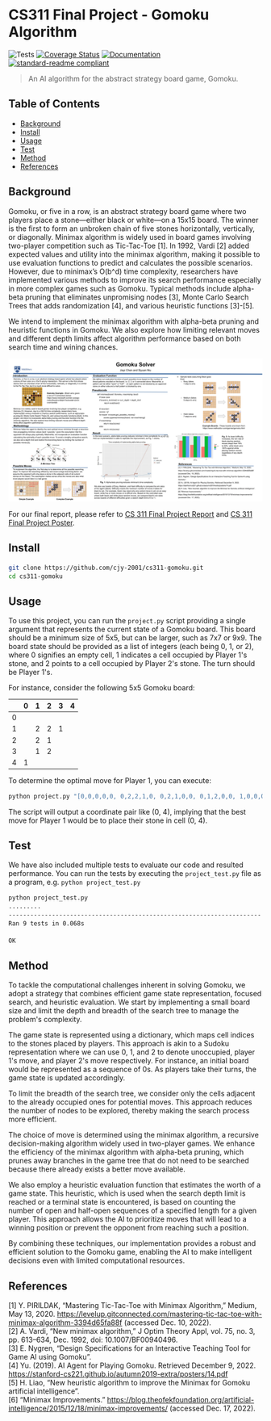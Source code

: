 # CS311 Final Project - Gomoku Algorithm

![Tests](https://img.shields.io/badge/Tests-Passing-green) 
[![Coverage Status](https://coveralls.io/repos/github/cjy-2001/cs311-gomoku/badge.svg?branch=main)](https://coveralls.io/github/cjy-2001/cs311-gomoku?branch=main) [![Documentation](https://img.shields.io/badge/docs-latest-brightgreen.svg?style=flat)](https://github.com/cjy-2001/cs311-gomoku/blob/main/CS%20311%20Final%20Project%20Report.pdf)
[![standard-readme compliant](https://img.shields.io/badge/readme%20style-standard-brightgreen.svg?style=flat-square)](https://github.com/RichardLitt/standard-readme)

> An AI algorithm for the abstract strategy board game, Gomoku.

## Table of Contents

- [Background](#background)
- [Install](#install)
- [Usage](#usage)
- [Test](#test)
- [Method](#method)
- [References](#references)

## Background

Gomoku, or five in a row, is an abstract strategy board game where two players place a stone—either black or white—on a 15x15 board. The winner is the first to form an unbroken chain of five stones horizontally, vertically, or diagonally. Minimax algorithm is widely used in board games involving two-player competition such as Tic-Tac-Toe [1]. In 1992, Vardi [2] added expected values and utility into the minimax algorithm, making it possible to use evaluation functions to predict and calculates the possible scenarios. However, due to minimax’s O(b^d) time complexity, researchers have implemented various methods to improve its search performance especially in more complex games such as Gomoku. Typical methods include alpha-beta pruning that eliminates unpromising nodes [3], Monte Carlo Search Trees that adds randomization [4], and various heuristic functions [3]-[5]. 

We intend to implement the minimax algorithm with alpha-beta pruning and heuristic functions in Gomoku. We also explore how limiting relevant moves and different depth limits affect algorithm performance based on both search time and wining chances. 

![CS 311 Final Project Poster](https://github.com/cjy-2001/cs311-gomoku/blob/main/CS%20311%20Final%20Project%20Poster%20(PNG).png)

For our final report, please refer to [CS 311 Final Project Report](https://github.com/cjy-2001/cs311-gomoku/blob/main/CS%20311%20Final%20Project%20Report.pdf) and [CS 311 Final Project Poster](https://github.com/cjy-2001/cs311-gomoku/blob/main/CS%20311%20Final%20Project%20Poster.pdf).

## Install

```bash
git clone https://github.com/cjy-2001/cs311-gomoku.git
cd cs311-gomoku
```

## Usage

To use this project, you can run the `project.py` script providing a single argument that represents the current state of a Gomoku board. This board should be a minimum size of 5x5, but can be larger, such as 7x7 or 9x9. The board state should be provided as a list of integers (each being 0, 1, or 2), where 0 signifies an empty cell, 1 indicates a cell occupied by Player 1's stone, and 2 points to a cell occupied by Player 2's stone. The turn should be Player 1's.

For instance, consider the following 5x5 Gomoku board:

|   | 0 | 1 | 2 | 3 | 4 |
|---|---|---|---|---|---|
| 0 |   |   |   |   |   |
| 1 |   | 2 | 2 | 1 |   |
| 2 |   | 2 | 1 |   |   |
| 3 |   | 1 | 2 |   |   |
| 4 | 1 |   |   |   |   |

To determine the optimal move for Player 1, you can execute:

```bash
python project.py "[0,0,0,0,0, 0,2,2,1,0, 0,2,1,0,0, 0,1,2,0,0, 1,0,0,0,0]" 5
```

The script will output a coordinate pair like (0, 4), implying that the best move for Player 1 would be to place their stone in cell (0, 4).

## Test

We have also included multiple tests to evaluate our code and resulted performance.
You can run the tests by executing the `project_test.py` file as a program, e.g. `python project_test.py`

```bash
python project_test.py
.........
----------------------------------------------------------------------
Ran 9 tests in 0.068s

OK
```

## Method

To tackle the computational challenges inherent in solving Gomoku, we adopt a strategy that combines efficient game state representation, focused search, and heuristic evaluation. We start by implementing a small board size and limit the depth and breadth of the search tree to manage the problem's complexity.

The game state is represented using a dictionary, which maps cell indices to the stones placed by players. This approach is akin to a Sudoku representation where we can use 0, 1, and 2 to denote unoccupied, player 1's move, and player 2's move respectively. For instance, an initial board would be represented as a sequence of 0s. As players take their turns, the game state is updated accordingly.

To limit the breadth of the search tree, we consider only the cells adjacent to the already occupied ones for potential moves. This approach reduces the number of nodes to be explored, thereby making the search process more efficient.

The choice of move is determined using the minimax algorithm, a recursive decision-making algorithm widely used in two-player games. We enhance the efficiency of the minimax algorithm with alpha-beta pruning, which prunes away branches in the game tree that do not need to be searched because there already exists a better move available.

We also employ a heuristic evaluation function that estimates the worth of a game state. This heuristic, which is used when the search depth limit is reached or a terminal state is encountered, is based on counting the number of open and half-open sequences of a specified length for a given player. This approach allows the AI to prioritize moves that will lead to a winning position or prevent the opponent from reaching such a position.

By combining these techniques, our implementation provides a robust and efficient solution to the Gomoku game, enabling the AI to make intelligent decisions even with limited computational resources.

## References

[1] Y. PIRILDAK, “Mastering Tic-Tac-Toe with Minimax Algorithm,” Medium, May 13, 2020. https://levelup.gitconnected.com/mastering-tic-tac-toe-with-minimax-algorithm-3394d65fa88f (accessed Dec. 10, 2022).<br />
[2] A. Vardi, “New minimax algorithm,” J Optim Theory Appl, vol. 75, no. 3, pp. 613–634, Dec. 1992, doi: 10.1007/BF00940496.<br />
[3] E. Nygren, “Design Specifications for an Interactive Teaching Tool for Game AI using Gomoku”.<br />
[4] Yu. (2019). AI Agent for Playing Gomoku. Retrieved December 9, 2022. https://stanford-cs221.github.io/autumn2019-extra/posters/14.pdf<br />
[5] H. Liao, “New heuristic algorithm to improve the Minimax for Gomoku artificial intelligence”.<br />
[6] “Minimax Improvements.” https://blog.theofekfoundation.org/artificial-intelligence/2015/12/18/minimax-improvements/ (accessed Dec. 17, 2022).<br />
